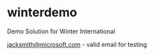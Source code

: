 # winterdemo
Demo Solution for Winter International

jacksmith@microsoft.com - valid email for testing
